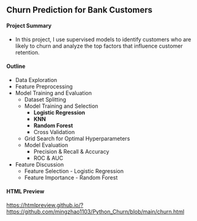 ## Churn Prediction for Bank Customers

#### Project Summary 

- In this project, I use supervised models to identify customers who are likely to churn and analyze the top factors that influence customer retention.

#### Outline

- Data Exploration
- Feature Preprocessing
- Model Training and Evaluation
  - Dataset Splitting
  - Model Training and Selection
      - **Logistic Regression**
      - **KNN**
      - **Random Forest**     
      - Cross Validation
  - Grid Search for Optimal Hyperparameters
  - Model Evaluation
      - Precision & Recall & Accuracy
      - ROC & AUC
- Feature Discussion
  - Feature Selection - Logistic Regression
  - Feature Importance - Random Forest 

#### HTML Preview

https://htmlpreview.github.io/?https://github.com/mingzhao1103/Python_Churn/blob/main/churn.html
